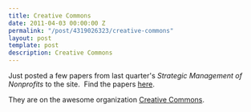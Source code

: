```yaml
---
title: Creative Commons
date: 2011-04-03 00:00:00 Z
permalink: "/post/4319026323/creative-commons"
layout: post
template: post
description: Creative Commons
---
```


<p>Just posted a few papers from last quarter's <em>Strategic Management of Nonprofits</em> to the site.  Find the papers <a title="docs" target="_blank" href="http://randylubin.com/docs/">here</a>.</p>&#13;
<p>They are on the awesome organization <a title="Creative Commons" target="_blank" href="http://creativecommons.org/">Creative Commons</a>.</p>&#13;
&#13;
 